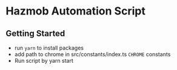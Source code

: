 # Hazmob Automation Script

## Getting Started
- run `yarn` to install packages
- add path to chrome in src/constants/index.ts `CHROME` constants
- Run script by yarn start